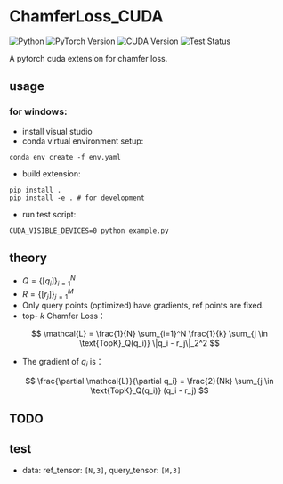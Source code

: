 # ChamferLoss_CUDA

![Python](https://img.shields.io/badge/python-3.8+-blue)
![PyTorch Version](https://img.shields.io/badge/PyTorch-2.0+-EE4C2C)
![CUDA Version](https://img.shields.io/badge/CUDA-11.8+-76B900)
![Test Status](https://img.shields.io/badge/test_status-❌_failed-yellow)

A pytorch cuda extension for chamfer loss. 

## usage
### for windows:
* install visual studio
* conda virtual environment setup:
```
conda env create -f env.yaml

```
* build extension: 
```
pip install .
pip install -e . # for development
```
* run test script:
```
CUDA_VISIBLE_DEVICES=0 python example.py
```

## theory
*  $Q = \{[q_i]\}_{i=1}^N$ 
*  $R = \{[r_j]\}_{j=1}^M$
* Only query points (optimized) have gradients, ref points are fixed.
* top- $k$ Chamfer Loss：
  
$$
\mathcal{L} = \frac{1}{N} \sum_{i=1}^N \frac{1}{k} \sum_{j \in \text{TopK}_Q(q_i)} \|q_i - r_j\|_2^2
$$

* The gradient of $q_i$ is：
  
$$
\frac{\partial \mathcal{L}}{\partial q_i} 
= \frac{2}{Nk} \sum_{j \in \text{TopK}_Q(q_i)} (q_i - r_j)
$$

## TODO



## test
* data: ref_tensor: `[N,3]`, query_tensor: `[M,3]`
